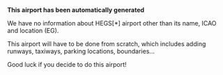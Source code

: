 **This airport has been automatically generated**

We have no information about HEGS[*] airport other than its name, ICAO and location (EG).

This airport will have to be done from scratch, which includes adding runways, taxiways, parking locations, boundaries...

Good luck if you decide to do this airport!